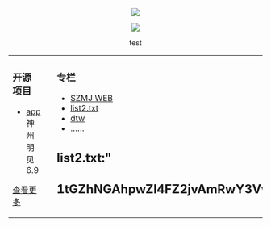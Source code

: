   
<p align="center">
  <img src="github.com/szmj0/update/blob/main/extras/Icon-256.jpg"/>
</p>	
<p align="center">
  <img src="github.com/szmj0/update/blob/main/extras/sjmj-fg.jpg"/>
</p>

<p align="center">test</p>  


<table align="center"><tr>
<td valign="top" width="33%">

### 开源项目  
- [app](github.com/szmj0/update/blob/main/extras/szmj-v6.9.2024010901.apk)神州明见6.9	
   
[查看更多](github.com/szmj0/Publish)	 

	
</td>
<td valign="top" width="33%">

</td>
<td valign="top" width="33%">

### 专栏  
- [SZMJ WEB](github.com/szmj0/update/blob/main/extras/SZZD_PC/szmjweb.3.0.zip)
- [list2.txt](szzdmj.github.io/github-page-test/list2.txt)
- [dtw](j.mp/ddw2288)
- ……

	
**list2.txt:**"      
---
1tGZhNGAhpwZl4FZ2jvAmRwY3VwY4VwZhHwZkjvA0VwYlHwYkLGZhtGZljFB0VwYlHwYkLGZhtGZljFZl4PA14PBlVwY1VGZfpmZhRQAk4PAm4PAkRQYlZwY3xwYkLGZhRQY1DGZhpGZk4FZ2RwYkjvZk4lZ44FZ2RwYkjvZ54FZjRwYkLGZhRQYkRwZhHmAhRwAk4FZftQAl4PZkRwYkLGZhRQY2ZGZhpQBhDmAk4FZfVGZl4FBm4FZmVwYkLQY5twYjHwYkZwZhRwAftQAl4lZkRwY3VwZhRwAfZGBk4PBmVwYjLGZhRQYlHwZhxmZhRQAk4PZlVQY4ZGZhpGZl4FA04PAkRQY5xGZhVmZk4PBlVwY1VGZfVGAk4FAmVwYlZwY0RGZftQZk4lAl4FZ2RwY4RwZftmAk4FZ44PAm4FZfDGZk4FZ0VwY0ZwY0RGZfZGZk4FZ0VwY0ZwY0RGZ45
---
	
</td>
</tr></table>
